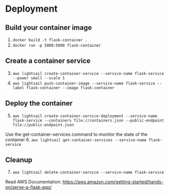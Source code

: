 # Deployment
## Build your container image
1. `docker build -t flask-container .`
2. `docker run -p 5000:5000 flask-container`
## Create a container service
3. `aws lightsail create-container-service --service-name flask-service --power small --scale 1`
4. `aws lightsail push-container-image --service-name flask-service --label flask-container --image flask-container`
## Deploy the container
5. `aws lightsail create-container-service-deployment --service-name flask-service --containers file://containers.json --public-endpoint file://public-endpoint.json`

Use the get-container-services command to monitor the state of the container
6. `aws lightsail get-container-services --service-name flask-service`

## Cleanup
7. `aws lightsail delete-container-service --service-name flask-service`

Read AWS Documentation: https://aws.amazon.com/getting-started/hands-on/serve-a-flask-app/